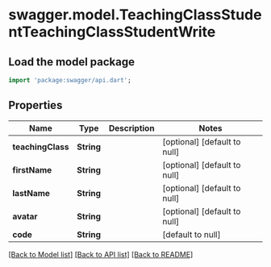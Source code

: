 # swagger.model.TeachingClassStudentTeachingClassStudentWrite

## Load the model package
```dart
import 'package:swagger/api.dart';
```

## Properties
Name | Type | Description | Notes
------------ | ------------- | ------------- | -------------
**teachingClass** | **String** |  | [optional] [default to null]
**firstName** | **String** |  | [optional] [default to null]
**lastName** | **String** |  | [optional] [default to null]
**avatar** | **String** |  | [optional] [default to null]
**code** | **String** |  | [default to null]

[[Back to Model list]](../README.md#documentation-for-models) [[Back to API list]](../README.md#documentation-for-api-endpoints) [[Back to README]](../README.md)

